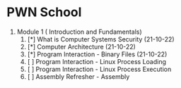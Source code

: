 # PWN School

1. Module 1 ( Introduction and Fundamentals) 
   1. [*] What is Computer Systems Security (21-10-22)
   2. [*] Computer Architecture (21-10-22)
   3. [*] Program Interaction - Binary Files (21-10-22)
   4. [ ] Program Interaction - Linux Process Loading
   5. [ ] Program Interaction - Linux Process Execution
   6. [ ] Assembly Refresher - Assembly